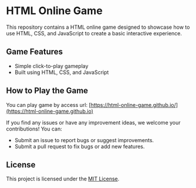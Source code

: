 # HTML Online Game

This repository contains a  HTML online game designed to showcase how to use HTML, CSS, and JavaScript to create a basic interactive experience.

## Game Features

- Simple click-to-play gameplay
- Built using HTML, CSS, and JavaScript

## How to Play the Game

You can play game by access url:
[https://html-online-game.github.io/](https://html-online-game.github.io)

If you find any issues or have any improvement ideas, we welcome your contributions! You can:

- Submit an issue to report bugs or suggest improvements.
- Submit a pull request to fix bugs or add new features.

## License

This project is licensed under the [MIT License](LICENSE).
